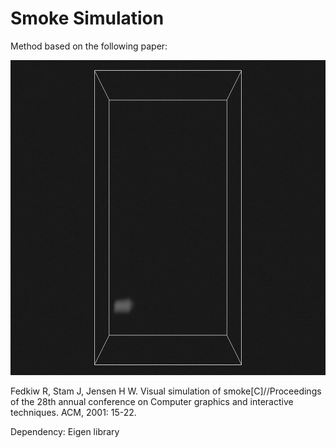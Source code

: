 # Smoke Simulation

Method based on the following paper:

![smoke1](res/rising.gif)

Fedkiw R, Stam J, Jensen H W. Visual simulation of smoke[C]//Proceedings of the 28th annual conference on Computer graphics and interactive techniques. ACM, 2001: 15-22.



Dependency: Eigen library





